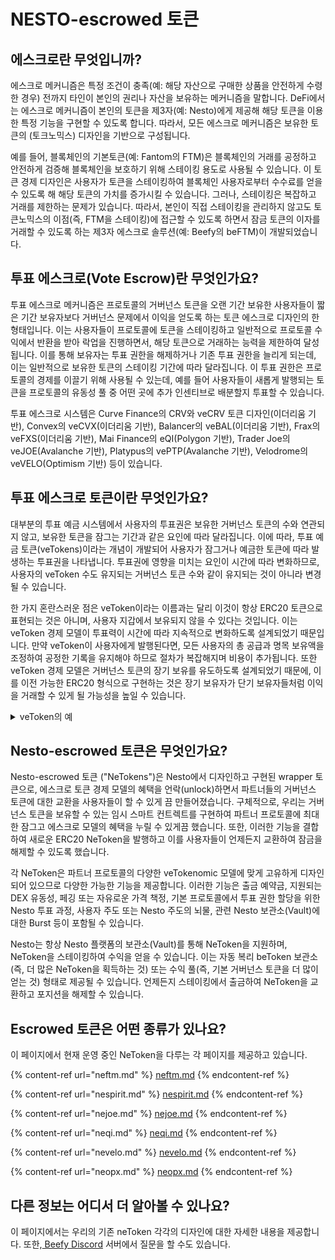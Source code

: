 # NESTO-escrowed 토큰

## 에스크로란 무엇입니까?

에스크로 메커니즘은 특정 조건이 충족(예: 해당 자산으로 구매한 상품을 안전하게 수령한 경우) 전까지 타인이 본인의 권리나 자산을 보유하는 메커니즘을 말합니다. DeFi에서는 에스크로 메커니즘이 본인의 토큰을 제3자(예: Nesto)에게 제공해 해당 토큰을 이용한 특정 기능을 구현할 수 있도록 합니다. 따라서, 모든 에스크로 메커니즘은 보유한 토큰의 (토크노믹스) 디자인을 기반으로 구성됩니다.

예를 들어, 블록체인의 기본토큰(예: Fantom의 FTM)은 블록체인의 거래를 공정하고 안전하게 검증해 블록체인을 보호하기 위해 스테이킹 용도로 사용될 수 있습니다. 이 토큰 경제 디자인은 사용자가 토큰을 스테이킹하여 블록체인 사용자로부터 수수료를 얻을 수 있도록 해 해당 토큰의 가치를 증가시킬 수 있습니다. 그러나, 스테이킹은 복잡하고 거래를 제한하는 문제가 있습니다. 따라서, 본인이 직접 스테이킹을 관리하지 않고도 토큰노믹스의 이점(즉, FTM을 스테이킹)에 접근할 수 있도록 하면서 잠금 토큰의 이자를 거래할 수 있도록 하는 제3자 에스크로 솔루션(예: Beefy의 beFTM)이 개발되었습니다.

## 투표 에스크로(Vote Escrow)란 무엇인가요?

투표 에스크로 메커니즘은 프로토콜의 거버넌스 토큰을 오랜 기간 보유한 사용자들이 짧은 기간 보유자보다 거버넌스 문제에서 이익을 얻도록 하는 토큰 에스크로 디자인의 한 형태입니다. 이는 사용자들이 프로토콜에 토큰을 스테이킹하고 일반적으로 프로토콜 수익에서 반환을 받아 락업을 진행하면서, 해당 토큰으로 거래하는 능력을 제한하여 달성됩니다. 이를 통해 보유자는 투표 권한을 해제하거나 기존 투표 권한을 늘리게 되는데, 이는 일반적으로 보유한 토큰의 스테이킹 기간에 따라 달라집니다. 이 투표 권한은 프로토콜의 경제를 이끌기 위해 사용될 수 있는데, 예를 들어 사용자들이 새롭게 발행되는 토큰을 프로토콜의 유동성 풀 중 어떤 곳에 추가 인센티브로 배분할지 투표할 수 있습니다.&#x20;

투표 에스크로 시스템은 Curve Finance의 CRV와 veCRV 토큰 디자인(이더리움 기반), Convex의 veCVX(이더리움 기반), Balancer의 veBAL(이더리움 기반), Frax의 veFXS(이더리움 기반), Mai Finance의 eQI(Polygon 기반), Trader Joe의 veJOE(Avalanche 기반), Platypus의 vePTP(Avalanche 기반), Velodrome의 veVELO(Optimism 기반) 등이 있습니다.

## 투표 에스크로 토큰이란 무엇인가요?

대부분의 투표 예금 시스템에서 사용자의 투표권은 보유한 거버넌스 토큰의 수와 연관되지 않고, 보유한 토큰을 잠그는 기간과 같은 요인에 따라 달라집니다. 이에 따라, 투표 예금 토큰(veTokens)이라는 개념이 개발되어 사용자가 잠그거나 예금한 토큰에 따라 발생하는 투표권을 나타냅니다. 투표권에 영향을 미치는 요인이 시간에 따라 변화하므로, 사용자의 veToken 수도 유지되는 거버넌스 토큰 수와 같이 유지되는 것이 아니라 변경될 수 있습니다.

한 가지 혼란스러운 점은 veToken이라는 이름과는 달리 이것이 항상 ERC20 토큰으로 표현되는 것은 아니며, 사용자 지갑에서 보유되지 않을 수 있다는 것입니다. 이는 veToken 경제 모델이 투표력이 시간에 따라 지속적으로 변화하도록 설계되었기 때문입니다. 만약 veToken이 사용자에게 발행된다면, 모든 사용자의 총 공급과 명목 보유액을 조정하여 공정한 기록을 유지해야 하므로 절차가 복잡해지며 비용이 추가됩니다. 또한 veToken 경제 모델은 거버넌스 토큰의 장기 보유를 유도하도록 설계되었기 때문에, 이를 이전 가능한 ERC20 형식으로 구현하는 것은 장기 보유자가 단기 보유자들처럼 이익을 거래할 수 있게 될 가능성을 높일 수 있습니다.

<details>

<summary>veToken의 예</summary>

유권자는 Example DAO에서 발행된 1 EXMPL 토큰을 보유하며, 이는 Example DAO의 기존 거버넌스 프로세스에서 1 투표권을 부여합니다.&#x20;

그런 다음 Example DAO는 투표 에스크로 디자인을 도입하여 유권자가 토큰을 스테이킹하고 최대 2년까지 잠글수 있으며, 잠금 기간에 따라 투표 권한을 부스팅합니다.

만약 유권자가 1 EXMPL 토큰을 2년간 잠그기로 선택하면, 3 veEXMPL (1 기본 + 2 보너스)을 받게 되어 3개의 전체 투표권을 받게 됩니다.

부스팅된 투표의 1년이 지난 후에는 보유자의 잠금 기간이 1년으로 감소하여 보너스와 veEXMPL이 줄어들어 2 투표권이 부여됩니다. 사용자는 언제든지 잠금 기간을 2년으로 연장하여 veEXMPL을 증가시킬 수도 있고, 또는 더 기다려서 토큰을 판매하여 잠금을 해제할 수도 있습니다

</details>

## Nesto-escrowed 토큰은 무엇인가요?

Nesto-escrowed 토큰 ("NeTokens")은 Nesto에서 디자인하고 구현된 wrapper 토큰으로, 에스크로 토큰 경제 모델의 혜택을 언락(unlock)하면서 파트너들의 거버넌스 토큰에 대한 교환을 사용자들이 할 수 있게 끔 만들어졌습니다. 구체적으로, 우리는 거버넌스 토큰을 보유할 수 있는 임시 스마트 컨트렉트를 구현하여 파트너 프로토콜에 최대한 잠그고 에스크로 모델의 혜택을 누릴 수 있게끔 했습니다. 또한, 이러한 기능을 결합하여 새로운 ERC20 NeToken을 발행하고 이를 사용자들이 언제든지 교환하여 잠금을 해제할 수 있도록 했습니다.

각 NeToken은 파트너 프로토콜의 다양한 veTokenomic 모델에 맞게 고유하게 디자인되어 있으므로 다양한 가능한 기능을 제공합니다. 이러한 기능은 출금 예약금, 지원되는 DEX 유동성, 페깅 또는 자유로운 가격 책정, 기본 프로토콜에서 투표 권한 할당을 위한 Nesto 투표 과정, 사용자 주도 또는 Nesto 주도의 뇌물, 관련 Nesto 보관소(Vault)에 대한 Burst 등이 포함될 수 있습니다.

Nesto는 항상 Nesto 플랫폼의 보관소(Vault)를 통해 NeToken을 지원하며, NeToken을 스테이킹하여 수익을 얻을 수 있습니다. 이는 자동 복리 beToken 보관소(즉, 더 많은 NeToken을 획득하는 것) 또는 수익 풀(즉, 기본 거버넌스 토큰을 더 많이 얻는 것) 형태로 제공될 수 있습니다. 언제든지 스테이킹에서 출금하여 NeToken을 교환하고 포지션을 해제할 수 있습니다.

## Escrowed 토큰은 어떤 종류가 있나요?

이 페이지에서 현재 운영 중인 NeToken을 다루는 각 페이지를 제공하고 있습니다.

{% content-ref url="neftm.md" %}
[neftm.md](neftm.md)
{% endcontent-ref %}

{% content-ref url="nespirit.md" %}
[nespirit.md](nespirit.md)
{% endcontent-ref %}

{% content-ref url="nejoe.md" %}
[nejoe.md](nejoe.md)
{% endcontent-ref %}

{% content-ref url="neqi.md" %}
[neqi.md](neqi.md)
{% endcontent-ref %}

{% content-ref url="nevelo.md" %}
[nevelo.md](nevelo.md)
{% endcontent-ref %}

{% content-ref url="neopx.md" %}
[neopx.md](neopx.md)
{% endcontent-ref %}

## 다른 정보는 어디서 더 알아볼 수 있나요?

이 페이지에서는 우리의 기존 neToken 각각의 디자인에 대한 자세한 내용을 제공합니다. 또한,[ Beefy Discord](https://discord.com/invite/yq8wfHd) 서버에서 질문을 할 수도 있습니다.
